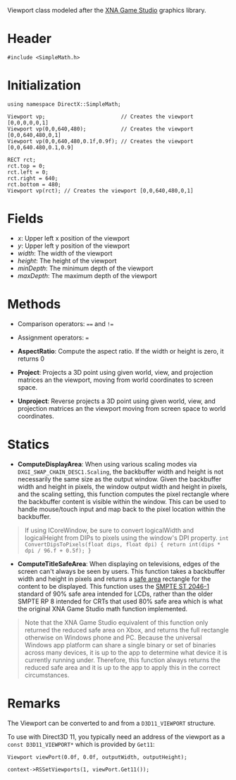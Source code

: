 Viewport class modeled after the [XNA Game Studio](https://msdn.microsoft.com/en-us/library/microsoft.xna.framework.graphics.viewport.aspxaspx) graphics library.

# Header

    #include <SimpleMath.h>

# Initialization

    using namespace DirectX::SimpleMath;

    Viewport vp;                        // Creates the viewport [0,0,0,0,0,1]
    Viewport vp(0,0,640,480);           // Creates the viewport [0,0,640,480,0,1]
    Viewport vp(0,0,640,480,0.1f,0.9f); // Creates the viewport [0,0,640.480,0.1,0.9]

    RECT rct;
    rct.top = 0;
    rct.left = 0;
    rct.right = 640;
    rct.bottom = 480;
    Viewport vp(rct); // Creates the viewport [0,0,640,480,0,1]

# Fields
* *x*: Upper left x position of the viewport
* *y*: Upper left y position of the viewport
* *width*: The width of the viewport
* *height*: The height of the viewport
* *minDepth*: The minimum depth of the viewport
* *maxDepth*: The maximum depth of the viewport

# Methods
* Comparison operators: ``==`` and ``!=``
* Assignment operators: ``=``

* **AspectRatio**: Compute the aspect ratio. If the width or height is zero, it returns 0

* **Project**: Projects a 3D point using given world, view, and projection matrices an the viewport, moving from world coordinates to screen space.

* **Unproject**: Reverse projects a 3D point using given world, view, and projection matrices an the viewport moving from screen space to world coordinates.

# Statics
* **ComputeDisplayArea**: When using various scaling modes via ``DXGI_SWAP_CHAIN_DESC1.Scaling``, the backbuffer width and height is not necessarily the same size as the output window. Given the backbuffer width and height in pixels, the window output width and height in pixels, and the scaling setting, this function computes the pixel rectangle where the backbuffer content is visible within the window. This can be used to handle mouse/touch input and map back to the pixel location within the backbuffer.

> If using ICoreWindow, be sure to convert logicalWidth and logicalHeight from DIPs to pixels using the window's DPI property. ``int ConvertDipsToPixels(float dips, float dpi) { return int(dips * dpi / 96.f + 0.5f); }``

* **ComputeTitleSafeArea**: When displaying on televisions, edges of the screen can't always be seen by users. This function takes a backbuffer width and height in pixels and returns a [safe area](https://en.wikipedia.org/wiki/Safe_area_%28television%29) rectangle for the content to be displayed. This function uses the [SMPTE ST 2046-1](http://www.nab.org/xert/scitech/pdfs/tv031510.pdf) standard of 90% safe area intended for LCDs, rather than the older SMPTE RP 8 intended for CRTs that used 80% safe area which is what the original XNA Game Studio math function implemented.

> Note that the XNA Game Studio equivalent of this function only returned the reduced safe area on Xbox, and returns the full rectangle otherwise on Windows phone and PC. Because the universal Windows app platform can share a single binary or set of binaries across many devices, it is up to the app to determine what device it is currently running under. Therefore, this function always returns the reduced safe area and it is up to the app to apply this in the correct circumstances.

# Remarks
The Viewport can be converted to and from a ``D3D11_VIEWPORT`` structure.

To use with Direct3D 11, you typically need an address of the viewport as a ``const D3D11_VIEWPORT*`` which is provided by ``Get11``:

    Viewport viewPort(0.0f, 0.0f, outputWidth, outputHeight);

    context->RSSetViewports(1, viewPort.Get11());

